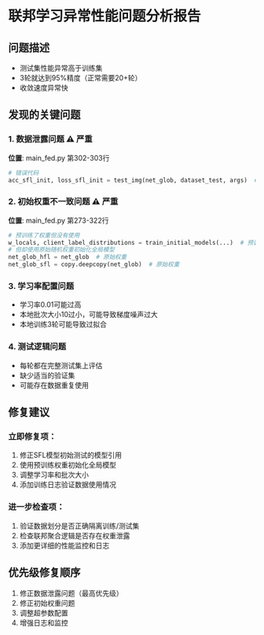 # 联邦学习异常性能问题分析报告

## 问题描述
- 测试集性能异常高于训练集
- 3轮就达到95%精度（正常需要20+轮）
- 收敛速度异常快

## 发现的关键问题

### 1. 数据泄露问题 ⚠️ 严重
**位置**: main_fed.py 第302-303行
```python
# 错误代码
acc_sfl_init, loss_sfl_init = test_img(net_glob, dataset_test, args)  # 应该用net_glob_sfl
```

### 2. 初始权重不一致问题 ⚠️ 严重  
**位置**: main_fed.py 第273-322行
```python
# 预训练了权重但没有使用
w_locals, client_label_distributions = train_initial_models(...)  # 预训练权重
# 但却使用原始随机权重初始化全局模型
net_glob_hfl = net_glob  # 原始权重
net_glob_sfl = copy.deepcopy(net_glob)  # 原始权重
```

### 3. 学习率配置问题
- 学习率0.01可能过高
- 本地批次大小10过小，可能导致梯度噪声过大
- 本地训练3轮可能导致过拟合

### 4. 测试逻辑问题
- 每轮都在完整测试集上评估
- 缺少适当的验证集
- 可能存在数据重复使用

## 修复建议

### 立即修复项：
1. 修正SFL模型初始测试的模型引用
2. 使用预训练权重初始化全局模型
3. 调整学习率和批次大小
4. 添加训练日志验证数据使用情况

### 进一步检查项：
1. 验证数据划分是否正确隔离训练/测试集
2. 检查联邦聚合逻辑是否存在权重泄露
3. 添加更详细的性能监控和日志

## 优先级修复顺序
1. 修正数据泄露问题（最高优先级）
2. 修正初始权重问题
3. 调整超参数配置
4. 增强日志和监控